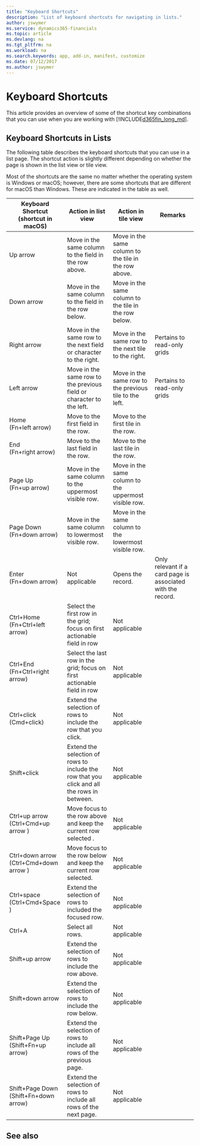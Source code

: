 ```yaml
---
title: "Keyboard Shortcuts"
description: "List of keyboard shortcuts for navigating in lists."
author: jswymer
ms.service: dynamics365-financials
ms.topic: article
ms.devlang: na
ms.tgt_pltfrm: na
ms.workload: na
ms.search.keywords: app, add-in, manifest, customize
ms.date: 07/12/2017
ms.author: jswymer
---
```


# Keyboard Shortcuts
This article provides an overview of some of the shortcut key combinations that you can use when you are working with [!INCLUDE[d365fin_long_md](includes/d365fin_long_md.md)].

## Keyboard Shortcuts in Lists

The following table describes the keyboard shortcuts that you can use in a list page. The shortcut action is slightly different depending on whether the page is shown in the list view or tile view.

Most of the shortcuts are the same no matter whether the operating system is Windows or macOS; however, there are some shortcuts that are different for macOS than Windows. These are indicated in the table as well.


|Keyboard Shortcut<br />(shortcut in macOS)| Action in list view |Action in tile view |Remarks|
|-----------------|-------|-------|-------|
|Up arrow|Move in the same column to the field in the row above.| Move in the same column to the tile in the row above.  |  | 
|Down arrow|Move in the same column to the field in the row below. |Move in the same column to the tile in the row below. | |
|Right arrow|Move in the same row to the next field or character to the right.| Move in the same row to the next tile to the right. |Pertains to read-only grids|
|Left arrow|Move in the same row to the previous field or character to the left. | Move in the same row to the previous tile to the left. |Pertains to read-only grids|
|Home<br />(Fn+left arrow)|Move to the first field in the row.|Move to the first tile in the row.||
|End<br />(Fn+right arrow)|Move to the last field in the row.|Move to the last tile in the row.||
|Page Up<br />(Fn+up arrow)|Move in the same column to the uppermost visible row.|Move in the same column to the uppermost visible row.||
|Page Down<br />(Fn+down arrow)|Move in the same column to lowermost visible row.|Move in the same column to the lowermost visible row.||
|Enter<br />(Fn+down arrow)|Not applicable|Opens the record.| Only relevant if a card page is associated with the record.|
|Ctrl+Home<br />(Fn+Ctrl+left arrow)|Select the first row in the grid; focus on first actionable field in row|Not applicable||
|Ctrl+End<br />(Fn+Ctrl+right arrow)|Select the last row in the grid; focus on first actionable field in row|Not applicable||
|Ctrl+click<br />(Cmd+click)|Extend the selection of rows to include the row that you click.|Not applicable||
|Shift+click|Extend the selection of rows to include the row that you click and all the rows in between.|Not applicable||
|Ctrl+up arrow<br />(Ctrl+Cmd+up arrow )|Move focus to the row above and keep the current row selected .|Not applicable||
|Ctrl+down arrow<br />(Ctrl+Cmd+down arrow )|Move focus to the row below and keep the current row selected.|Not applicable||
|Ctrl+space<br />(Ctrl+Cmd+Space )|Extend the selection of rows to included the focused row.|Not applicable||
|Ctrl+A|Select all rows.|Not applicable||
|Shift+up arrow|Extend the selection of rows to include the row above.|Not applicable||
|Shift+down arrow|Extend the selection of rows to include the row below.|Not applicable||
|Shift+Page Up<br />(Shift+Fn+up arrow)|Extend the selection of rows to include all rows of the previous page.|Not applicable||
|Shift+Page Down<br />(Shift+Fn+down arrow)|Extend the selection of rows to include all rows of the next page.|Not applicable||

<!--
## Keyboard shortcuts in list (shown as tiles) 

The following table describes the keyboard shortcuts that you can use in a list page when the page is shown as a tiles.


|Keyboard Shortcut<br />(shortcut in osX)| Action|Remarks|
|-----------------|-------|-------|
|Up arrow|Move to the tile above in the same column|  |   
|Down arrow|Move to the tile below in the same column|  | 
|Right arrow|Move to the next tile in the same row| | 
|Left arrow|Move to the previous tile in the same row | |
|Home<br />(Fn+left arrow)|Move to the first tile in the row|
|End<br />Fn+right arrow)|Move to the last tile in the row|
|Page Up<br />(Fn+up arrow)|Move up in the same column to the uppermost visible row|
|Page Down<br />(Fn+down arrow)|Move down in the same column to the lowermost visible row|
|Enter<br />(Fn+down arrow)|Opens the record (when a card page is available).|
-->

## See also
